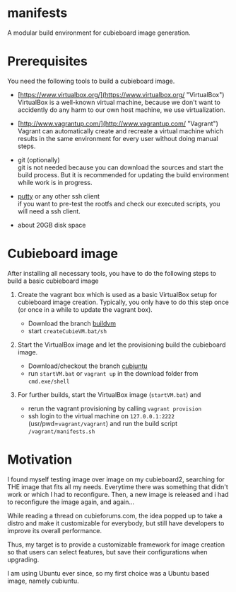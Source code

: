 # manifests
A modular build environment for cubieboard image generation.

# Prerequisites

You need the following tools to build a cubieboard image.

- [https://www.virtualbox.org/](https://www.virtualbox.org/ "VirtualBox")<br>
  VirtualBox is a well-known virtual machine, because we don't want to accidently do any harm  to our own host machine, we use virtualization.

- [http://www.vagrantup.com/](http://www.vagrantup.com/ "Vagrant")<br>
  Vagrant can automatically create and recreate a virtual machine which results in the same environment for every user without doing manual steps.

- git (optionally)<br>
  git is not needed because you can download the sources and start the build process. But it is recommended for updating the build environment while work is in progress.

- [putty](http://www.chiark.greenend.org.uk/~sgtatham/putty/download.html "putty") or any other ssh client<br>
  if you want to pre-test the rootfs and check our executed scripts, you will need a ssh client.

- about 20GB disk space 

# Cubieboard image

After installing all necessary tools, you have to do the following steps to build a basic cubieboard image

1. Create the vagrant box which is used as a basic VirtualBox setup for cubieboard image creation. Typically, you only have to do this step once (or once in a while to update the vagrant box).
   - Download the branch [buildvm](buildvm)
   - start `createCubieVM.bat/sh`

1. Start the VirtualBox image and let the provisioning build the cubieboard image.
   - Download/checkout the branch [cubiuntu](cubiuntu)
   - run `startVM.bat` or `vagrant up` in the download folder from `cmd.exe/shell`

1. For further builds, start the VirtualBox image (`startVM.bat`) and 
   - rerun the vagrant provisioning by calling `vagrant provision`
   - ssh login to the virtual machine on `127.0.0.1:2222` (usr/pwd=`vagrant/vagrant`) and run the build script `/vagrant/manifests.sh`

# Motivation

I found myself testing image over image on my cubieboard2, searching for THE image that fits all my needs.
Everytime there was something that didn't work or which I had to reconfigure. Then, a new image is released and i had to reconfigure the image again, and again...

While reading a thread on cubieforums.com, the idea popped up to take a distro and make it customizable for everybody,
but still have developers to improve its overall performance.

Thus, my target is to provide a customizable framework for image creation so that users can select features, but save their configurations when upgrading.

I am using Ubuntu ever since, so my first choice was a Ubuntu based image, namely cubiuntu.
